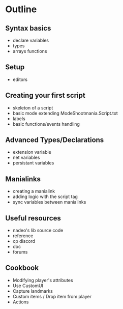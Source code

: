 # Outline

## Syntax basics

* declare variables
* types
* arrays functions

## Setup

* editors

## Creating your first script

* skeleton of a script
* basic mode extending ModeShootmania.Script.txt
* labels
* basic functions/events handling

## Advanced Types/Declarations

* extension variable
* net variables
* persistant variables

## Manialinks

* creating a manialink
* adding logic with the script tag
* sync variables between manialinks

## Useful resources

* nadeo's lib source code
* reference
* cp discord
* doc
* forums

## Cookbook

* Modifying player's attributes
* Use CustomUI
* Capture landmarks
* Custom items / Drop item from player
* Actions



